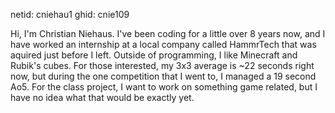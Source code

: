 netid: cniehau1
ghid: cnie109

Hi, I'm Christian Niehaus. I've been coding for a little over 8 years now, and I have worked an internship at a local company called HammrTech that was aquired just before I left. Outside of programming, I like Minecraft and Rubik's cubes. For those interested, my 3x3 average is ~22 seconds right now, but during the one competition that I went to, I managed a 19 second Ao5.
For the class project, I want to work on something game related, but I have no idea what that would be exactly yet.
